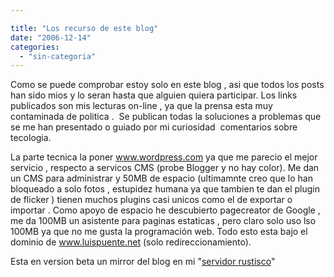 ```yaml
---

title: "Los recurso de este blog"
date: "2006-12-14"
categories: 
  - "sin-categoria"
---
```


Como se puede comprobar estoy solo en este blog , asi que todos los posts han sido mios y lo seran hasta que alguien quiera participar. Los links publicados son mis lecturas on-line , ya que la prensa esta muy contaminada de politica .  Se publican todas la soluciones a problemas que se me han presentado o guiado por mi curiosidad  comentarios sobre tecologia.

La parte tecnica la poner www.wordpress.com ya que me parecio el mejor servicio , respecto a servicos CMS (probe Blogger y no hay color). Me dan un CMS para administrar y 50MB de espacio (ultimamnte creo que lo han bloqueado a solo fotos , estupidez humana ya que tambien te dan el plugin de flicker ) tienen muchos plugins casi unicos como el de exportar o importar . Como apoyo de espacio he descubierto pagecreator de Google , me da 100MB un asistente para paginas estaticas , pero claro solo uso lso 100MB ya que no me gusta la programación web. Todo esto esta bajo el dominio de www.luispuente.net (solo redireccionamiento).

Esta en version beta un mirror del blog en mi "[servidor rustisco](https://https://sicotico.wordpress.com/2006/10/26/mi-server-rustico/)"

